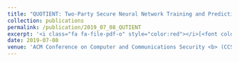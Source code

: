 ```yaml
---
title: "QUOTIENT: Two-Party Secure Neural Network Training and Prediction"
collection: publications
permalink: /publication/2019_07_08_QUTIENT
excerpt: '<i class="fa fa-file-pdf-o" style="color:red"></i>[<font color="red">Paper</font>](https://arxiv.org/pdf/1907.03372) <i class="fa fa-github" style="color:green"></i>[<font color="green">Code</font>](https://github.com/AliShahin/QUOTIENT)'
date: 2019-07-08
venue: 'ACM Conference on Computer and Communications Security <b> (CCS)</b>'
---
```



